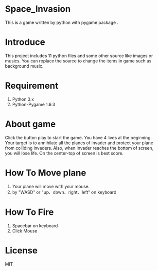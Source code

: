 # Space_Invasion
This is a game written by python with pygame package .

# Introduce

This project includes 11 python files and some other source like images or musics.
You can replace the source to change the items in game such as background music.

# Requirement

1. Python 3.x
2. Python-Pygame 1.9.3

# About game
Click the button play to start the game.
You have 4 lives at the beginning.
Your target is to annihilate all the planes of invader and protect your plane from colliding invaders.
Also, when invader reaches the bottom of screen, you will lose life.
On the center-top of screen is best score.

# How To Move plane

1. Your plane will move with your mouse.
2. by "WASD" or "up、down、right、left" on keyboard

# How To Fire

1. Spacebar on keyboard
2. Click Mouse

# License
MIT
